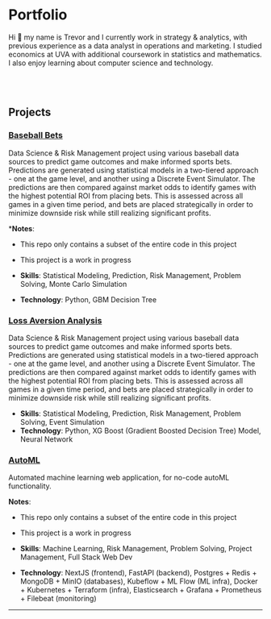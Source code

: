 # Portfolio

<!-- <p align="center"><img src="./docs/casual.png" alt="Profile Picture" height="150"></p> -->
<!-- width="140"  -->

Hi 👋 my name is Trevor and I currently work in strategy & analytics, with previous experience as a data analyst in operations and marketing. I studied economics at UVA with additional coursework in statistics and mathematics. I also enjoy learning about computer science and technology.

<br><br>

## Projects

### [Baseball Bets](./projects/baseball)
Data Science & Risk Management project using various baseball data sources to predict game outcomes and make informed sports bets. Predictions are generated using statistical models in a two-tiered approach - one at the game level, and another using a Discrete Event Simulator. The predictions are then compared against market odds to identify games with the highest potential ROI from placing bets. This is assessed across all games in a given time period, and bets are placed strategically in order to minimize downside risk while still realizing significant profits.

***Notes**:
  - This repo only contains a subset of the entire code in this project
  - This project is a work in progress

- **Skills**: Statistical Modeling, Prediction, Risk Management, Problem Solving, Monte Carlo Simulation
- **Technology**: Python, GBM Decision Tree


### [Loss Aversion Analysis](./projects/loss_aversion)
Data Science & Risk Management project using various baseball data sources to predict game outcomes and make informed sports bets. Predictions are generated using statistical models in a two-tiered approach - one at the game level, and another using a Discrete Event Simulator. The predictions are then compared against market odds to identify games with the highest potential ROI from placing bets. This is assessed across all games in a given time period, and bets are placed strategically in order to minimize downside risk while still realizing significant profits.
- **Skills**: Statistical Modeling, Prediction, Risk Management, Problem Solving, Event Simulation
- **Technology**: Python, XG Boost (Gradient Boosted Decision Tree) Model, Neural Network


### [AutoML](./projects/auto_ml)
Automated machine learning web application, for no-code autoML functionality.

**Notes**:
  - This repo only contains a subset of the entire code in this project
  - This project is a work in progress


- **Skills**: Machine Learning, Risk Management, Problem Solving, Project Management, Full Stack Web Dev
- **Technology**: NextJS (frontend), FastAPI (backend), Postgres + Redis + MongoDB + MinIO (databases), Kubeflow + ML Flow (ML infra), Docker + Kubernetes + Terraform (infra), Elasticsearch + Grafana + Prometheus + Filebeat (monitoring)


---
